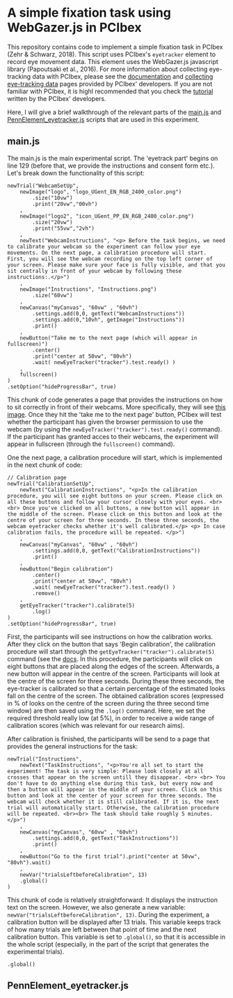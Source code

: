 # A simple fixation task using WebGazer.js in PCIbex

This repository contains code to implement a simple fixation task in PCIbex (Zehr & Schwarz, 2018). This script uses PCIbex's `eyetracker` element to record eye movement data. This element uses the WebGazer.js javascript library (Papoutsaki et al., 2016). For more information about collecting eye-tracking data with PCIbex, please see the [documentation](https://www.pcibex.net/wiki/eyetracker-element/) and [collecting eye-tracking data](https://www.pcibex.net/wiki/collecting-eye-tracking-data/) pages provided by PCIbex' developers. If you are not familiar with PCIbex, it is highl recommended that you check the [tutorial](https://www.pcibex.net/wiki/00-overview/) written by the PCIbex' developers. 

Here, I will give a brief walkthrough of the relevant parts of the [main.js](#main.js) and [PennElement_eyetracker.js](#PennElement_eyetracker.js) scripts that are used in this experiment. 

<a name="main.js"/>
<a name="PennElement_eyetracker.js"/>

## main.js
The main.js is the main experimental script. The 'eyetrack part' begins on line 129 (before that, we provide the instructions and consent form etc.). Let's break down the functionality of this script:

```
newTrial("WebcamSetUp",
    newImage("logo", "logo_UGent_EN_RGB_2400_color.png")
        .size("10vw")       
        .print("20vw","00vh")
    ,
    newImage("logo2", "icon_UGent_PP_EN_RGB_2400_color.png")
        .size("20vw")       
        .print("55vw","2vh")                           
    ,               
    newText("WebcamInstructions", "<p> Before the task begins, we need to calibrate your webcam so the experiment can follow your eye movements. On the next page, a calibration procedure will start. First, you will see the webcam recording on the top left corner of your screen. Please make sure your face is fully visible, and that you sit centrally in front of your webcam by following these instructions:.</p>")
    ,
    newImage("Instructions", "Instructions.png")
        .size("60vw")
    ,
    newCanvas("myCanvas", "60vw" , "60vh")
        .settings.add(0,0, getText("WebcamInstructions"))
        .settings.add(0,"10vh", getImage("Instructions"))
        .print()
    ,
    newButton("Take me to the next page (which will appear in fullscreen)")
        .center()
        .print("center at 50vw", "80vh")    
        .wait( newEyeTracker("tracker").test.ready() ) 
    ,
    fullscreen()
)
.setOption("hideProgressBar", true) 
```
This chunk of code generates a page that provides the instructions on how to sit correctly in front of their webcams. More specifically, they will see [this image](https://users.ugent.be/~mslim/EyeTrackImgs/Instructions.png). Once they hit the 'take me to the next page' button, PCIbex will test whether the participant has given the browser permission to use the webcam (by using the `newEyeTracker("tracker").test.ready()` command). If the participant has granted acces to their webcams, the experiment will appear in fullscreen (through the `fullscreen()` command). 

One the next page, a calibration procedure will start, which is implemented in the next chunk of code: 

```
// Calibration page
newTrial("CalibrationSetUp",
    newText("CalibrationInstructions", "<p>In the calibration procedure, you will see eight buttons on your screen. Please click on all these buttons and follow your cursor closely with your eyes. <br><br> Once you've clicked on all buttons, a new button will appear in the middle of the screen. Please click on this button and look at the centre of your screen for three seconds. In these three seconds, the webcam eyetracker checks whether it's well calibrated.</p> <p> In case calibration fails, the procedure will be repeated. </p>")
    ,
    newCanvas("myCanvas", "60vw" , "60vh")
        .settings.add(0,0, getText("CalibrationInstructions"))
        .print()    
    ,
    newButton("Begin calibration")
        .center()
        .print("center at 50vw", "80vh")
        .wait( newEyeTracker("tracker").test.ready() )
        .remove()
    ,
    getEyeTracker("tracker").calibrate(5)
        .log()
)
.setOption("hideProgressBar", true) 
```

First, the participants will see instructions on how the calibration works. After they click on the button that says 'Begin calibration', the calibration procedure will start through the `getEyeTracker("tracker").calibrate(5)` command (see the [docs](https://www.pcibex.net/wiki/eyetracker-element/#menuToc-2). In this procedure, the participants will click on eight buttons that are placed along the edges of the screen. Afterwards, a new button will appear in the centre of the screen. Participants will look at the centre of the screen for three seconds. During these three seconds, the eye-tracker is calibrated so that a certain percentage of the estimated looks fall on the centre of the screen. The obtained calibration scores (expressed in % of looks on the centre of the screen during the three second time window) are then saved using the `.log()` command. Here, we set the required threshold really low (at 5%), in order to receive a wide range of calibration scores (which was relevant for our research aims). 

After calibration is finished, the participants will be send to a page that provides the general instructions for the task:

```
newTrial("Instructions", 
    newText("TaskInstructions", "<p>You're all set to start the experiment! The task is very simple: Please look closely at all crosses that appear on the screen untill they disappear. <br> <br> You don't have to do anything else during this task, but every now and then a button will appear in the middle of your screen. Click on this button and look at the center of your screen for three seconds. The webcam will check whether it is still calibrated. If it is, the next trial will automatically start. Otherwise, the calibration procedure will be repeated. <br><br> The task should take roughly 5 minutes.</p>")
    ,
    newCanvas("myCanvas", "60vw" , "60vh")
        .settings.add(0,0, getText("TaskInstructions"))
        .print()    
    ,
    newButton("Go to the first trial").print("center at 50vw", "80vh").wait()
    ,
    newVar("trialsLeftbeforeCalibration", 13)
    .global()   
)
```
This chunk of code is relatively straightforward: It displays the instruction text on the screen. However, we also generate a new variable: `newVar("trialsLeftbeforeCalibration", 13)`. During the experiment, a calibration button will be displayed after 13 trials. This variable keeps track of how many trials are left between that point of time and the next calibration button. This variable is set to `.global()`, so that it is accessible in the whole script (especially, in the part of the script that generates the experimental trials). 

    .global()  


## PennElement_eyetracker.js
